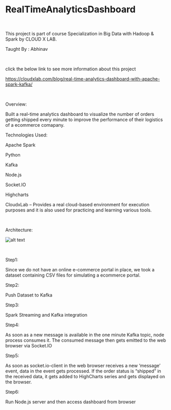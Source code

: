 # RealTimeAnalyticsDashboard

</br>

This project is part of course Specialization in Big Data with Hadoop & Spark by CLOUD X LAB.

Taught By : Abhinav

</br>

click the below link to see more information about this project 

https://cloudxlab.com/blog/real-time-analytics-dashboard-with-apache-spark-kafka/

 
</br>

 Overview:
 
 Built a real-time analytics dashboard to visualize the number of orders getting shipped every minute to improve the performance of their logistics of a ecommerce comapany.

   Technologies Used:

   Apache Spark 

   Python

   Kafka 

   Node.js

   Socket.IO  

   Highcharts 

   CloudxLab – Provides a real cloud-based environment for execution purposes and it is also used for practicing and learning various tools.


</br>

   Architecture:

![alt text](https://github.com/RepakaRamateja/RealTimeAnalyticsDashboard/blob/master/architecture.png)

</br>

 Step1:

 Since we do not have an online e-commerce portal in place, we took a dataset containing CSV files for simulating a ecommerce portal.

 Step2:

 Push Dataset to Kafka

 Step3:

 Spark Streaming and Kafka integration

 Step4:

 As soon as a new message is available in the one minute Kafka topic, node process consumes it. The consumed message then gets emitted to the web browser via Socket.IO

 Step5:

 As soon as socket.io-client in the web browser receives a new ‘message’ event, data in the event gets processed. If the order status is “shipped” in the received data, it gets added to HighCharts series and gets displayed on the browser.

 Step6:

 Run Node.js server  and then access dashboard from browser 




